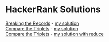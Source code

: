 # HackerRank Solutions

[Breaking the Records](https://www.hackerrank.com/contests/mindtech-trial/challenges/breaking-best-and-worst-records/problem) - [my solution](https://github.com/peterhencz/HR/blob/master/breaking-best-and-worst-records.js)  
[Compare the Triplets](https://www.hackerrank.com/contests/mindtech-trial/challenges/compare-the-triplets) - [my solution](https://github.com/peterhencz/HR/blob/master/compare-the-triplets.js)  
[Compare the Triplets](https://www.hackerrank.com/contests/mindtech-trial/challenges/compare-the-triplets) - [my solution with reduce](https://github.com/peterhencz/HR/blob/master/compare-the-triplets-with-reduce.js)
